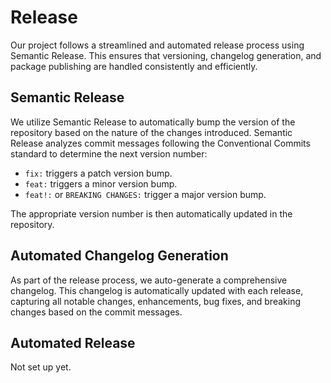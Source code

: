 # Release

Our project follows a streamlined and automated release process using Semantic Release. This ensures that versioning, changelog generation, and package publishing are handled consistently and efficiently.

## Semantic Release

We utilize Semantic Release to automatically bump the version of the repository based on the nature of the changes introduced. Semantic Release analyzes commit messages following the Conventional Commits standard to determine the next version number:

- `fix:` triggers a patch version bump.
- `feat:` triggers a minor version bump.
- `feat!:` or `BREAKING CHANGES:` trigger a major version bump.

The appropriate version number is then automatically updated in the repository.

## Automated Changelog Generation

As part of the release process, we auto-generate a comprehensive changelog. This changelog is automatically updated with each release, capturing all notable changes, enhancements, bug fixes, and breaking changes based on the commit messages.

## Automated Release

Not set up yet.

